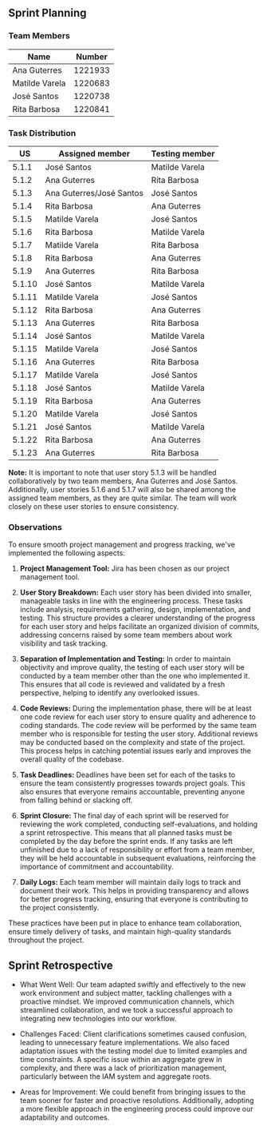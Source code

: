 ## Sprint Planning

### Team Members

| Name           | Number    |
|----------------|-----------|
| Ana Guterres   | 1221933   |
| Matilde Varela | 1220683   |
| José Santos    | 1220738   |
| Rita Barbosa   | 1220841   |

### Task Distribution

| US     | Assigned member          | Testing member |
|--------|--------------------------|----------------|
| 5.1.1  | José Santos              | Matilde Varela |
| 5.1.2  | Ana Guterres             | Rita Barbosa   |
| 5.1.3  | Ana Guterres/José Santos | José Santos    |
| 5.1.4  | Rita Barbosa             | Ana Guterres   |
| 5.1.5  | Matilde Varela           | José Santos    |
| 5.1.6  | Rita Barbosa             | Matilde Varela |
| 5.1.7  | Matilde Varela           | Rita Barbosa   |
| 5.1.8  | Rita Barbosa             | Ana Guterres   |
| 5.1.9  | Ana Guterres             | Rita Barbosa   |
| 5.1.10 | José Santos              | Matilde Varela |
| 5.1.11 | Matilde Varela           | José Santos    |
| 5.1.12 | Rita Barbosa             | Ana Guterres   |
| 5.1.13 | Ana Guterres             | Rita Barbosa   |
| 5.1.14 | José Santos              | Matilde Varela |
| 5.1.15 | Matilde Varela           | José Santos    |
| 5.1.16 | Ana Guterres             | Rita Barbosa   |
| 5.1.17 | Matilde Varela           | José Santos    |
| 5.1.18 | José Santos              | Matilde Varela |
| 5.1.19 | Rita Barbosa             | Ana Guterres   |
| 5.1.20 | Matilde Varela           | José Santos    |
| 5.1.21 | José Santos              | Matilde Varela |
| 5.1.22 | Rita Barbosa             | Ana Guterres   |
| 5.1.23 | Ana Guterres             | Rita Barbosa   |

**Note:**  It is important to note that user story 5.1.3 will be handled collaboratively by two team members, Ana Guterres and José Santos. Additionally, user stories 5.1.6 and 5.1.7 will also be shared among the assigned team members, as they are quite similar. The team will work closely on these user stories to ensure consistency.

### Observations

To ensure smooth project management and progress tracking, we've implemented the following aspects:

1. **Project Management Tool:** Jira has been chosen as our project management tool.

2. **User Story Breakdown:** Each user story has been divided into smaller, manageable tasks in line with the engineering process. These tasks include analysis, requirements gathering, design, implementation, and testing. This structure provides a clearer understanding of the progress for each user story and helps facilitate an organized division of commits, addressing concerns raised by some team members about work visibility and task tracking.

3. **Separation of Implementation and Testing:** In order to maintain objectivity and improve quality, the testing of each user story will be conducted by a team member other than the one who implemented it. This ensures that all code is reviewed and validated by a fresh perspective, helping to identify any overlooked issues.

4. **Code Reviews:** During the implementation phase, there will be at least one code review for each user story to ensure quality and adherence to coding standards. The code review will be performed by the same team member who is responsible for testing the user story. Additional reviews may be conducted based on the complexity and state of the project. This process helps in catching potential issues early and improves the overall quality of the codebase.

5. **Task Deadlines:** Deadlines have been set for each of the tasks to ensure the team consistently progresses towards project goals. This also ensures that everyone remains accountable, preventing anyone from falling behind or slacking off.

6. **Sprint Closure:** The final day of each sprint will be reserved for reviewing the work completed, conducting self-evaluations, and holding a sprint retrospective. This means that all planned tasks must be completed by the day before the sprint ends. If any tasks are left unfinished due to a lack of responsibility or effort from a team member, they will be held accountable in subsequent evaluations, reinforcing the importance of commitment and accountability.

7. **Daily Logs:** Each team member will maintain daily logs to track and document their work. This helps in providing transparency and allows for better progress tracking, ensuring that everyone is contributing to the project consistently.

These practices have been put in place to enhance team collaboration, ensure timely delivery of tasks, and maintain high-quality standards throughout the project.

## Sprint Retrospective

* What Went Well:
Our team adapted swiftly and effectively to the new work environment and subject matter, tackling challenges with a proactive mindset. We improved communication channels, which streamlined collaboration, and we took a successful approach to integrating new technologies into our workflow.

* Challenges Faced:
Client clarifications sometimes caused confusion, leading to unnecessary feature implementations. We also faced adaptation issues with the testing model due to limited examples and time constraints. A specific issue within an aggregate grew in complexity, and there was a lack of prioritization management, particularly between the IAM system and aggregate roots.

* Areas for Improvement:
We could benefit from bringing issues to the team sooner for faster and proactive resolutions. Additionally, adopting a more flexible approach in the engineering process could improve our adaptability and outcomes.